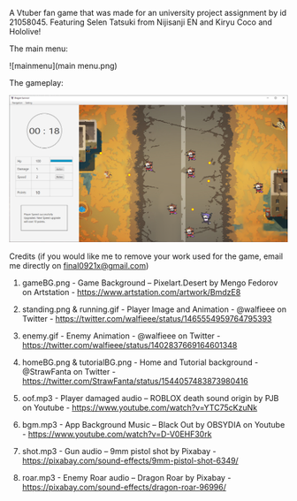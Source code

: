 A Vtuber fan game that was made for an university project assignment by id 21058045.
Featuring Selen Tatsuki from Nijisanji EN and Kiryu Coco and Hololive!

The main menu:

![mainmenu](main menu.png)

The gameplay:

![gameplay](gameplay.png)

Credits (if you would like me to remove your work used for the game, email me directly on final0921x@gmail.com)

1.	gameBG.png - Game Background – Pixelart.Desert by Mengo Fedorov on Artstation - https://www.artstation.com/artwork/BmdzE8 

2.	standing.png & running.gif - Player Image and Animation - @walfieee on Twitter - https://twitter.com/walfieee/status/1465554959764795393

3.	enemy.gif - Enemy Animation - @walfieee on Twitter - https://twitter.com/walfieee/status/1402837669164601348

4.	homeBG.png & tutorialBG.png - Home and Tutorial background - @StrawFanta on Twitter - https://twitter.com/StrawFanta/status/1544057483873980416

5.	oof.mp3 - Player damaged audio – ROBLOX death sound origin by PJB on Youtube - https://www.youtube.com/watch?v=YTC75cKzuNk

6.	bgm.mp3 - App Background Music – Black Out by OBSYDIA on Youtube - https://www.youtube.com/watch?v=D-V0EHF30rk

7.	shot.mp3 - Gun audio – 9mm pistol shot by Pixabay - https://pixabay.com/sound-effects/9mm-pistol-shot-6349/

8.	roar.mp3 - Enemy Roar audio – Dragon Roar by Pixabay - https://pixabay.com/sound-effects/dragon-roar-96996/
